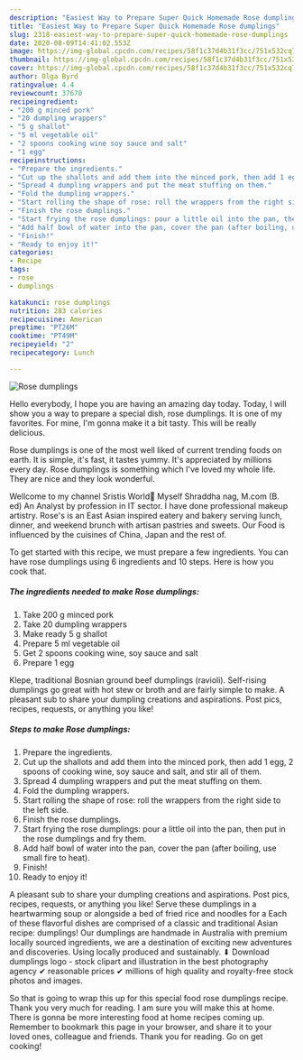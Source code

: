 ```yaml
---
description: "Easiest Way to Prepare Super Quick Homemade Rose dumplings"
title: "Easiest Way to Prepare Super Quick Homemade Rose dumplings"
slug: 2318-easiest-way-to-prepare-super-quick-homemade-rose-dumplings
date: 2020-08-09T14:41:02.553Z
image: https://img-global.cpcdn.com/recipes/58f1c37d4b31f3cc/751x532cq70/rose-dumplings-recipe-main-photo.jpg
thumbnail: https://img-global.cpcdn.com/recipes/58f1c37d4b31f3cc/751x532cq70/rose-dumplings-recipe-main-photo.jpg
cover: https://img-global.cpcdn.com/recipes/58f1c37d4b31f3cc/751x532cq70/rose-dumplings-recipe-main-photo.jpg
author: Olga Byrd
ratingvalue: 4.4
reviewcount: 37670
recipeingredient:
- "200 g minced pork"
- "20 dumpling wrappers"
- "5 g shallot"
- "5 ml vegetable oil"
- "2 spoons cooking wine soy sauce and salt"
- "1 egg"
recipeinstructions:
- "Prepare the ingredients."
- "Cut up the shallots and add them into the minced pork, then add 1 egg, 2 spoons of cooking wine, soy sauce and salt, and stir all of them."
- "Spread 4 dumpling wrappers and put the meat stuffing on them."
- "Fold the dumpling wrappers."
- "Start rolling the shape of rose: roll the wrappers from the right side to the left side."
- "Finish the rose dumplings."
- "Start frying the rose dumplings: pour a little oil into the pan, then put in the rose dumplings and fry them."
- "Add half bowl of water into the pan, cover the pan (after boiling, use small fire to heat)."
- "Finish!"
- "Ready to enjoy it!"
categories:
- Recipe
tags:
- rose
- dumplings

katakunci: rose dumplings 
nutrition: 283 calories
recipecuisine: American
preptime: "PT26M"
cooktime: "PT49M"
recipeyield: "2"
recipecategory: Lunch

---
```



![Rose dumplings](https://img-global.cpcdn.com/recipes/58f1c37d4b31f3cc/751x532cq70/rose-dumplings-recipe-main-photo.jpg)

Hello everybody, I hope you are having an amazing day today. Today, I will show you a way to prepare a special dish, rose dumplings. It is one of my favorites. For mine, I'm gonna make it a bit tasty. This will be really delicious.

Rose dumplings is one of the most well liked of current trending foods on earth. It is simple, it's fast, it tastes yummy. It's appreciated by millions every day. Rose dumplings is something which I've loved my whole life. They are nice and they look wonderful.

Wellcome to my channel Sristis World🙏 Myself Shraddha nag, M.com (B. ed) An Analyst by profession in IT sector. I have done professional makeup artistry. Rose&#39;s is an East Asian inspired eatery and bakery serving lunch, dinner, and weekend brunch with artisan pastries and sweets. Our Food is influenced by the cuisines of China, Japan and the rest of.


To get started with this recipe, we must prepare a few ingredients. You can have rose dumplings using 6 ingredients and 10 steps. Here is how you cook that.

<!--inarticleads1-->

##### The ingredients needed to make Rose dumplings:

1. Take 200 g minced pork
1. Take 20 dumpling wrappers
1. Make ready 5 g shallot
1. Prepare 5 ml vegetable oil
1. Get 2 spoons cooking wine, soy sauce and salt
1. Prepare 1 egg


Klepe, traditional Bosnian ground beef dumplings (ravioli). Self-rising dumplings go great with hot stew or broth and are fairly simple to make. A pleasant sub to share your dumpling creations and aspirations. Post pics, recipes, requests, or anything you like! 

<!--inarticleads2-->

##### Steps to make Rose dumplings:

1. Prepare the ingredients.
1. Cut up the shallots and add them into the minced pork, then add 1 egg, 2 spoons of cooking wine, soy sauce and salt, and stir all of them.
1. Spread 4 dumpling wrappers and put the meat stuffing on them.
1. Fold the dumpling wrappers.
1. Start rolling the shape of rose: roll the wrappers from the right side to the left side.
1. Finish the rose dumplings.
1. Start frying the rose dumplings: pour a little oil into the pan, then put in the rose dumplings and fry them.
1. Add half bowl of water into the pan, cover the pan (after boiling, use small fire to heat).
1. Finish!
1. Ready to enjoy it!


A pleasant sub to share your dumpling creations and aspirations. Post pics, recipes, requests, or anything you like! Serve these dumplings in a heartwarming soup or alongside a bed of fried rice and noodles for a Each of these flavorful dishes are comprised of a classic and traditional Asian recipe: dumplings! Our dumplings are handmade in Australia with premium locally sourced ingredients, we are a destination of exciting new adventures and discoveries. Using locally produced and sustainably. ⬇ Download dumplings logo - stock clipart and illustration in the best photography agency ✔ reasonable prices ✔ millions of high quality and royalty-free stock photos and images. 

So that is going to wrap this up for this special food rose dumplings recipe. Thank you very much for reading. I am sure you will make this at home. There is gonna be more interesting food at home recipes coming up. Remember to bookmark this page in your browser, and share it to your loved ones, colleague and friends. Thank you for reading. Go on get cooking!
